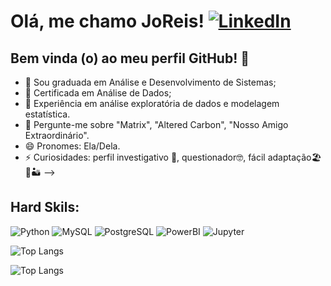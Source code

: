 # Olá, me chamo JoReis! [![LinkedIn](https://img.shields.io/badge/LinkedIn-0077B5?style=for-the-badge&logo=linkedin&logoColor=white)](https://www.linkedin.com/in/joannyta-reis-dados/)
## Bem vinda (o) ao meu perfil GitHub! 👋

- 🔭 Sou graduada em Análise e Desenvolvimento de Sistemas;
- 🌱 Certificada em Análise de Dados;
- 👜 Experiência em análise exploratória de dados e modelagem estatística.
- 💬 Pergunte-me sobre "Matrix", "Altered Carbon", "Nosso Amigo Extraordinário".
- 😄 Pronomes: Ela/Dela.
- ⚡ Curiosidades: perfil investigativo 🧐, questionador🤓, fácil adaptação🏖️🐢🏜️
-->


## Hard Skils: 

![Python](https://img.shields.io/badge/python-3670A0?style=for-the-badge&logo=python&logoColor=ffdd54)
![MySQL](https://img.shields.io/badge/MySQL-00000F?style=for-the-badge&logo=mysql&logoColor=white)
![PostgreSQL](https://img.shields.io/badge/PostgreSQL-000?style=for-the-badge&logo=postgresql)
![PowerBI](https://img.shields.io/badge/PowerBI-F2C811?style=for-the-badge&logo=Power%20BI&logoColor=white)
![Jupyter]( 	https://img.shields.io/badge/Jupyter-F37626.svg?&style=for-the-badge&logo=Jupyter&logoColor=white)



![Top Langs](https://github-readme-stats-git-masterrstaa-rickstaa.vercel.app/api/top-langs/?username=JoReis17&layout=compact&bg_color=000&border_color=30A3DC&title_color=E94D5F&text_color=FFF) 

![Top Langs](https://github-readme-stats-git-masterrstaa-rickstaa.vercel.app/api/top-langs/?username=JoReis17&bg_color=000&border_color=30A3DC&title_color=E94D5F&text_color=FFF)
